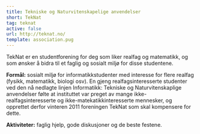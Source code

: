 ```yaml
---
title: Tekniske og Naturvitenskapelige anvendelser
short: TekNat
tag: teknat
active: false
url: http://teknat.no/
template: association.pug
---
```


TekNat er en studentforening for deg som liker realfag og matematikk, og som ønsker å bidra til et faglig og sosialt miljø for disse studentene.

**Formål:** sosialt miljø for informatikkstudenter med interesse for flere realfag (fysikk, matematikk, biologi osv). En gjeng realfagsinteresserte studenter ved den nå nedlagte linjen Informatikk: Tekniske og Naturvitenskaplige anvendelser følte at instituttet var preget av mange ikke-realfagsinteresserte og ikke-matekatikkinteresserte mennesker, og opprettet derfor vinteren 2011 foreningen TekNat som skal kompensere for dette.

**Aktiviteter:** faglig hjelp, gode diskusjoner og de beste festene.